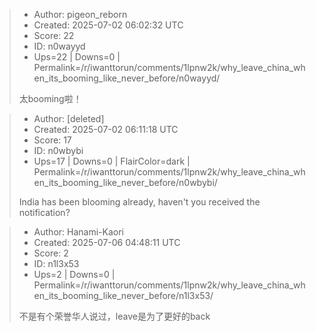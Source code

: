 > - Author: pigeon_reborn
> - Created: 2025-07-02 06:02:32 UTC
> - Score: 22
> - ID: n0wayyd
> - Ups=22 | Downs=0 | Permalink=/r/iwanttorun/comments/1lpnw2k/why_leave_china_when_its_booming_like_never_before/n0wayyd/
>
> 太booming啦！

> - Author: [deleted]
> - Created: 2025-07-02 06:11:18 UTC
> - Score: 17
> - ID: n0wbybi
> - Ups=17 | Downs=0 | FlairColor=dark | Permalink=/r/iwanttorun/comments/1lpnw2k/why_leave_china_when_its_booming_like_never_before/n0wbybi/
>
> India has been blooming already, haven't you received the notification?

> - Author: Hanami-Kaori
> - Created: 2025-07-06 04:48:11 UTC
> - Score: 2
> - ID: n1l3x53
> - Ups=2 | Downs=0 | Permalink=/r/iwanttorun/comments/1lpnw2k/why_leave_china_when_its_booming_like_never_before/n1l3x53/
>
> 不是有个荣誉华人说过，leave是为了更好的back
